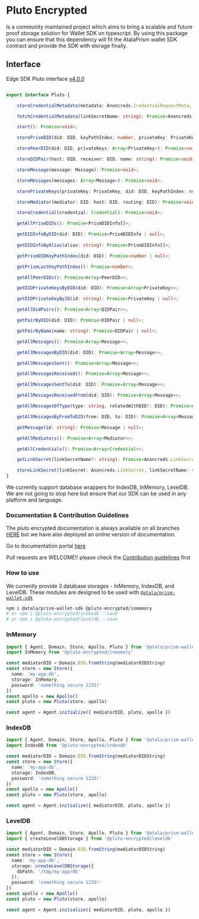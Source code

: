 # Pluto Encrypted
Is a community maintained project which aims to bring a scalable and future proof storage solution for Wallet SDK on typescript. By using this package you can ensure that this dependency will fit the AtalaPrism wallet SDK contract and provide the SDK with storage finally.

## Interface
Edge SDK Pluto interface [v4.0.0](https://input-output-hk.github.io/atala-prism-wallet-sdk-ts/interfaces/Domain.Pluto.html)
```typescript

export interface Pluto {

    storeCredentialMetadata(metadata: Anoncreds.CredentialRequestMeta, linkSecret: Anoncreds.LinkSecret): Promise<void>;

    fetchCredentialMetadata(linkSecretName: string): Promise<Anoncreds.CredentialRequestMeta | null>;

    start(): Promise<void>;

    storePrismDID(did: DID, keyPathIndex: number, privateKey: PrivateKey, privateKeyMetaId: string | null, alias?: string): Promise<void>;

    storePeerDID(did: DID, privateKeys: Array<PrivateKey>): Promise<void>;

    storeDIDPair(host: DID, receiver: DID, name: string): Promise<void>;

    storeMessage(message: Message): Promise<void>;

    storeMessages(messages: Array<Message>): Promise<void>;

    storePrivateKeys(privateKey: PrivateKey, did: DID, keyPathIndex: number, metaId: string | null): Promise<void>;

    storeMediator(mediator: DID, host: DID, routing: DID): Promise<void>;

    storeCredential(credential: Credential): Promise<void>;

    getAllPrismDIDs(): Promise<PrismDIDInfo[]>;

    getDIDInfoByDID(did: DID): Promise<PrismDIDInfo | null>;
 
    getDIDInfoByAlias(alias: string): Promise<PrismDIDInfo[]>;

    getPrismDIDKeyPathIndex(did: DID): Promise<number | null>;

    getPrismLastKeyPathIndex(): Promise<number>;

    getAllPeerDIDs(): Promise<Array<PeerDID>>;

    getDIDPrivateKeysByDID(did: DID): Promise<Array<PrivateKey>>;

    getDIDPrivateKeyByID(id: string): Promise<PrivateKey | null>;

    getAllDidPairs(): Promise<Array<DIDPair>>;

    getPairByDID(did: DID): Promise<DIDPair | null>;

    getPairByName(name: string): Promise<DIDPair | null>;

    getAllMessages(): Promise<Array<Message>>;

    getAllMessagesByDID(did: DID): Promise<Array<Message>>;

    getAllMessagesSent(): Promise<Array<Message>>;

    getAllMessagesReceived(): Promise<Array<Message>>;

    getAllMessagesSentTo(did: DID): Promise<Array<Message>>;

    getAllMessagesReceivedFrom(did: DID): Promise<Array<Message>>;

    getAllMessagesOfType(type: string, relatedWithDID?: DID): Promise<Array<Message>>;

    getAllMessagesByFromToDID(from: DID, to: DID): Promise<Array<Message>>;

    getMessage(id: string): Promise<Message | null>;

    getAllMediators(): Promise<Array<Mediator>>;

    getAllCredentials(): Promise<Array<Credential>>;

    getLinkSecret(linkSecretName?: string): Promise<Anoncreds.LinkSecret | null>;

    storeLinkSecret(linkSecret: Anoncreds.LinkSecret, linkSecretName: string): Promise<void>;
}
```

We currently support database wrappers for IndexDB, InMemory, LevelDB.
We are not going to stop here but ensure that our SDK can be used in any platform and language.

### Documentation & Contribution Guidelines
The pluto encrypted documentation is always available on all branches [HERE](https://github.com/elribonazo/pluto-encrypted/blob/master/docs/README.md) but we have also deployed an online version of documentation.

Go to documentation portal [here](https://atala-community-projects.github.io/pluto-encrypted)

Pull requests are WELCOME!! please check the [Contribution guidelines](https://github.com/elribonazo/pluto-encrypted/blob/master/CONTRIBUTION-GUIDELINES.md) first


### How to use

We currently provide 3 database storages - InMemory, IndexDB, and LevelDB.
These modules are designed to be used with [`@atala/prism-wallet-sdk`](https://github.com/input-output-hk/atala-prism-wallet-sdk-ts)

```bash
npm i @atala/prism-wallet-sdk @pluto-encrypted/inmemory
# or npm i @pluto-encrypted/indexdb --save
# or npm i @pluto-encrypted/leveldb --save
```

### InMemory

```typescript
import { Agent, Domain, Store, Apollo, Pluto } from '@atala/prism-wallet-sdk'
import InMemory from '@pluto-encrypted/inmemory'

const mediatorDID = Domain.DID.fromString(mediatorDIDString)
const store = new Store({
  name: 'my-app-db',
  storage: InMemory,
  password: 'something secure 1235!'
})
const apollo = new Apollo()
const pluto = new Pluto(store, apollo)

const agent = Agent.initialize({ mediatorDID, pluto, apollo })
```

### IndexDB

```typescript
import { Agent, Domain, Store, Apollo, Pluto } from '@atala/prism-wallet-sdk'
import IndexDB from '@pluto-encrypted/indexdb'

const mediatorDID = Domain.DID.fromString(mediatorDIDString)
const store = new Store({
  name: 'my-app-db',
  storage: IndexDB,
  password: 'something secure 1235!'
})
const apollo = new Apollo()
const pluto = new Pluto(store, apollo)

const agent = Agent.initialize({ mediatorDID, pluto, apollo })
```

### LevelDB

```typescript
import { Agent, Domain, Store, Apollo, Pluto } from '@atala/prism-wallet-sdk'
import { createLevelDBStorage } from '@pluto-encrypted/leveldb'

const mediatorDID = Domain.DID.fromString(mediatorDIDString)
const store = new Store({
  name: 'my-app-db',
  storage: createLevelDBStorage({
    dbPath: '/tmp/my-app/db'
  }),
  password: 'something secure 1235!'
})
const apollo = new Apollo()
const pluto = new Pluto(store, apollo)

const agent = Agent.initialize({ mediatorDID, pluto, apollo })
```
